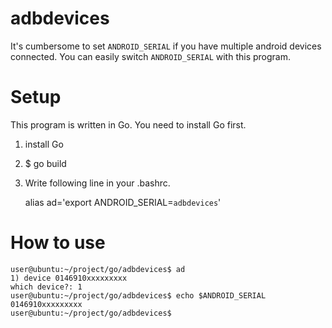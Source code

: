 adbdevices
==========

It's cumbersome to set `ANDROID_SERIAL` if you have multiple android devices connected.
You can easily switch `ANDROID_SERIAL` with this program.

Setup
============

This program is written in Go. You need to install Go first.

1. install Go
2. $ go build
3. Write following line in your .bashrc.

    alias ad='export ANDROID_SERIAL=`adbdevices`'

How to use
===========

    user@ubuntu:~/project/go/adbdevices$ ad
    1) device 0146910xxxxxxxxx
    which device?: 1
    user@ubuntu:~/project/go/adbdevices$ echo $ANDROID_SERIAL
    0146910xxxxxxxxx
    user@ubuntu:~/project/go/adbdevices$

